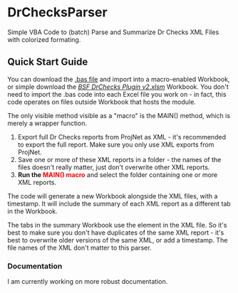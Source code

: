 # DrChecksParser
Simple VBA Code to (batch) Parse and Summarize Dr Checks XML Files with colorized formating.

## Quick Start Guide
You can download the <a href="https://github.com/benstanfish/DrChecksParser/blob/main/bsfdrchecksv2.bas">.bas file</a> and import into a macro-enabled Workbook, or simple download the *<a href="https://github.com/benstanfish/DrChecksParser/blob/main/BSF%20DrChecks%20Plugin%20v2.xlsm">BSF DrChecks Plugin v2.xlsm</a>* Workbook. You don't need to import the .bas code into each Excel file you work on - in fact, this code operates on files outside Workbook that hosts the module. 

The only visible method visible as a "macro" is the MAIN() method, which is merely a wrapper function.

1. Export full Dr Checks reports from ProjNet as XML - it's recommended to export the full report. Make sure you only use XML exports from ProjNet.
2. Save one or more of these XML reports in a folder - the names of the files doesn't really matter, just don't overwrite other XML reports.
3. **Run the <span style="color:red">MAIN() macro</span>** and select the folder containing one or more XML reports.

The code will generate a new Workbook alongside the XML files, with a timestamp. It will include the summary of each XML report as a different tab in the Workbook.

The tabs in the summary Workbook use the <ReviewName> element in the XML file. So it's best to make sure you don't have duplicates of the same XML report - it's best to overwrite older versions of the same XML, or add a timestamp. The file names of the XML don't matter to this parser.

### Documentation

I am currently working on more robust documentation.
